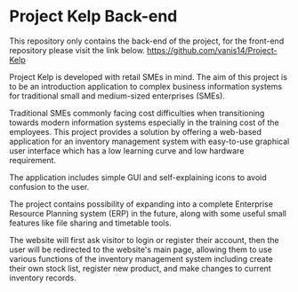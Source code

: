 # Project Kelp Back-end
This repository only contains the back-end of the project, for the front-end repository please visit the link below.
https://github.com/vanis14/Project-Kelp

Project Kelp is developed with retail SMEs in mind. The aim of this project is to be an introduction application to complex business information systems for traditional small and medium-sized enterprises (SMEs). 

 

Traditional SMEs commonly facing cost difficulties when transitioning towards modern information systems especially in the training cost of the employees. This project provides a solution by offering a web-based application for an inventory management system with easy-to-use graphical user interface which has a low learning curve and low hardware requirement. 

 

The application includes simple GUI and self-explaining icons to avoid confusion to the user. 

 

The project contains possibility of expanding into a complete Enterprise Resource Planning system (ERP) in the future, along with some useful small features like file sharing and timetable tools. 

 

The website will first ask visitor to login or register their account, then the user will be redirected to the website's main page, allowing them to use various functions of the inventory management system including create their own stock list, register new product, and make changes to current inventory records.
